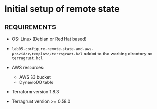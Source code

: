 # Initial setup of remote state

## REQUIREMENTS

- OS: Linux (Debian or Red Hat based)
- `lab05-configure-remote-state-and-aws-provider/template/terragrunt.hcl` added to the working directory as `terragrunt.hcl`
- AWS resources:
  - AWS S3 bucket
  - DynamoDB table

 - Terraform version 1.8.3
 - Terragrunt version >= 0.58.0
